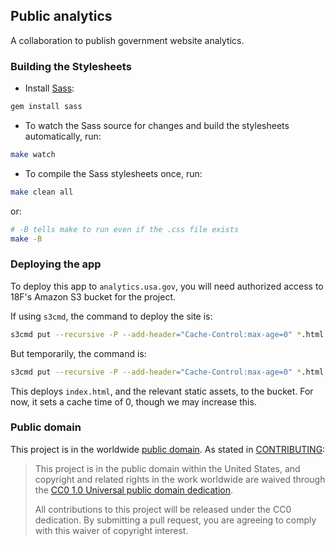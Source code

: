 ## Public analytics

A collaboration to publish government website analytics.

### Building the Stylesheets

* Install [Sass](http://sass-lang.com/):

```bash
gem install sass
```

* To watch the Sass source for changes and build the stylesheets automatically, run:

```bash
make watch
```

* To compile the Sass stylesheets once, run:

```bash
make clean all
```

or:

```bash
# -B tells make to run even if the .css file exists
make -B
```

### Deploying the app

To deploy this app to `analytics.usa.gov`, you will need authorized access to 18F's Amazon S3 bucket for the project.

If using `s3cmd`, the command to deploy the site is:

```bash
s3cmd put --recursive -P --add-header="Cache-Control:max-age=0" *.html images js css s3://18f-dap/
```

But temporarily, the command is:

```bash
s3cmd put --recursive -P --add-header="Cache-Control:max-age=0" *.html demo images js css s3://18f-dap/
```

This deploys `index.html`, and the relevant static assets, to the bucket. For now, it sets a cache time of 0, though we may increase this.

### Public domain

This project is in the worldwide [public domain](LICENSE.md). As stated in [CONTRIBUTING](CONTRIBUTING.md):

> This project is in the public domain within the United States, and copyright and related rights in the work worldwide are waived through the [CC0 1.0 Universal public domain dedication](https://creativecommons.org/publicdomain/zero/1.0/).
>
> All contributions to this project will be released under the CC0 dedication. By submitting a pull request, you are agreeing to comply with this waiver of copyright interest.
